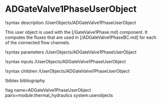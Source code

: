 # ADGateValve1PhaseUserObject

!syntax description /UserObjects/ADGateValve1PhaseUserObject

This user object is used with the [/GateValve1Phase.md] component. It
computes the fluxes that are used in [/ADGateValve1PhaseBC.md] for each of
the connected flow channels.

!syntax parameters /UserObjects/ADGateValve1PhaseUserObject

!syntax inputs /UserObjects/ADGateValve1PhaseUserObject

!syntax children /UserObjects/ADGateValve1PhaseUserObject

!bibtex bibliography

!tag name=ADGateValve1PhaseUserObject pairs=module:thermal_hydraulics system:userobjects
